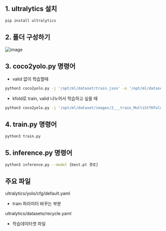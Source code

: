 ## 1. ultralytics 설치
```bash
pip install ultralytics
```
## 2. 폴더 구성하기

![image](https://github.com/boostcampaitech5/level2_objectdetection-cv-11/assets/69185594/00eea4e4-d7df-4fa7-bb88-48d2b12407b6)

## 3. coco2yolo.py 명령어
- valid 없이 학습할때
```bash
python3 coco2yolo.py -j '/opt/ml/dataset/train.json' -o '/opt/ml/dataset/labels'
```
- kfold로 train, valid 나누어서 학습하고 싶을 때
```bash
python3 coco2yolo.py -j '/opt/ml/dataset/images/2___train_MultiStfKFold.json' -o '/opt/ml/dataset/labels'
```

## 4. train.py 명령어
```bash
python3 train.py
```
## 5. inference.py 명령어
```bash
python3 inference.py --model {best.pt 경로}
```

## 주요 파일
ultralytics/yolo/cfg/default.yaml
- train 파라미터 바꾸는 부분

ultralytics/datasets/recycle.yaml
- 학습데이터셋 파일


